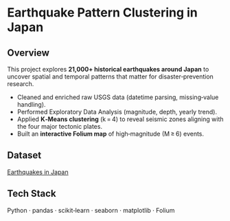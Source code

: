 # Earthquake Pattern Clustering in Japan

## Overview

This project explores **21,000+ historical earthquakes around Japan** to uncover
spatial and temporal patterns that matter for disaster‑prevention research.

- Cleaned and enriched raw USGS data (datetime parsing, missing‑value handling).
- Performed Exploratory Data Analysis (magnitude, depth, yearly trend).
- Applied **K‑Means clustering** (k = 4) to reveal seismic zones aligning with the four major tectonic plates.
- Built an **interactive Folium map** of high‑magnitude (M ≥ 6) events.

## Dataset

[Earthquakes in Japan](https://www.kaggle.com/datasets/aerodinamicc/earthquakes-in-japan)

## Tech Stack

Python · pandas · scikit‑learn · seaborn · matplotlib · Folium
